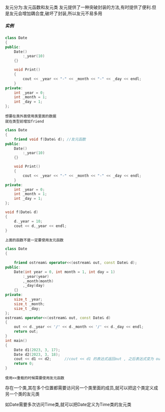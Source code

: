 友元分为:友元函数和友元类
友元提供了一种突破封装的方法,有时提供了便利.但是友元会增加耦合度,破坏了封装,所以友元不易多用
##### 实例
```c++
class Date
{
public:
    Date()
        :_year(10)
    {}

    void Print()
    {
        cout << _year << "-" << _month << "-" << _day << endl;
    }
private:
    int _year = 0;
    int _month = 1;
    int _day = 1;
};
```
    想要在类外面使用类里面的数据
    就在类型前增加friend
```c++
class Date
{
    friend void f(Date& d); //友元函数
public:
    Date()
        :_year(10)
    {}

    void Print()
    {
        cout << _year << "-" << _month << "-" << _day << endl;
    }
private:
    int _year = 0;
    int _month = 1;
    int _day = 1;
};

void f(Date& d)
{
    d._year = 10;
    cout << d,_year << endl;
}
```
    上面的函数不是一定要使用友元函数
```c++
class Date
{
    
    friend ostream& operator<<(ostream& out, const Date& d);
public:
    Date(int year = 0, int month = 1, int day = 1)
        :_year(year)
        ,_month(month)
        ,_day(day)
    {}
private:
    size_t _year;
    size_t _month;
    size_t _day;
};
ostream& operator<<(ostream& out, const Date& d)
{
    out << d._year << '/' << d._month << '/' << d._day << endl;
    return out;
}
int main()
{
    Date d1(2023, 3, 17);
    Date d2(2023, 3, 18);
    cout << d1 << d2;      //cout << d1 的表达式返回out , 之后表达式变为 out << d2
    return 0;
}
```
    使用<<重载的时候需要使用友元函数

存在一个类,其在多个位置都需要访问另一个类里面的成员,就可以把这个类定义成另一个类的友元类

如Date需要多次访问Time类,就可以把Date定义为Time类的友元类